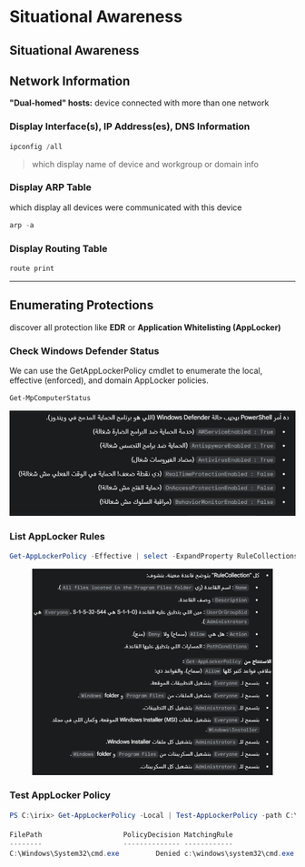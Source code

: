 # Situational Awareness

## Situational Awareness

## **Network Information**

**"Dual-homed" hosts:** device connected with more than one network

### Display Interface(s), IP Address(es), DNS Information

```powershell
ipconfig /all
```

> which display name of device and workgroup or domain info

### Display ARP Table

which display all devices were communicated with this device

```powershell
arp -a
```

### Display Routing Table

```powershell
route print
```

***

## **Enumerating Protections**

discover all protection like **EDR** or **Application Whitelisting (AppLocker)**

### **Check Windows Defender Status**

We can use the GetAppLockerPolicy cmdlet to enumerate the local, effective (enforced), and domain AppLocker policies.&#x20;

```powershell
Get-MpComputerStatus
```

![image.png](../../../../.gitbook/assets/image.png)

### **List AppLocker Rules**

```powershell
Get-AppLockerPolicy -Effective | select -ExpandProperty RuleCollections
```

<figure><img src="../../../../.gitbook/assets/image 1.png" alt=""><figcaption></figcaption></figure>

### **Test AppLocker Policy**

```powershell
PS C:\irix> Get-AppLockerPolicy -Local | Test-AppLockerPolicy -path C:\Windows\System32\cmd.exe -User Everyone

FilePath                    PolicyDecision MatchingRule
--------                    -------------- ------------
C:\Windows\System32\cmd.exe         Denied c:\windows\system32\cmd.exe
```
